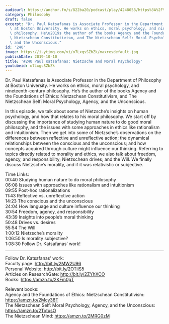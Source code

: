```yaml
---
audiourl: https://anchor.fm/s/822ba20/podcast/play/4248058/https%3A%2F%2Fd3ctxlq1ktw2nl.cloudfront.net%2Fproduction%2F2019-7-16%2F21094432-44100-2-402301983715a.m4a
category: Philosophy
draft: false
excerpt: "Dr. Paul Katsafanas is Associate Professor in the Department of Philosophy\
  \ at Boston University. He works on ethics, moral psychology, and nineteenth-century\
  \ philosophy. He\u2019s the author of the books Agency and the Foundations of Ethics:\
  \ Nietzschean Constitutivism, and The Nietzschean Self: Moral Psychology, Agency,\
  \ and the Unconscious."
id: '240'
image: https://i.ytimg.com/vi/o7LxgsSZbZk/maxresdefault.jpg
publishDate: 2019-10-10
title: '#240 Paul Katsafanas: Nietzsche and Moral Psychology'
youtubeid: o7LxgsSZbZk
---
```

<div class="timelinks">

Dr. Paul Katsafanas is Associate Professor in the Department of Philosophy at Boston University. He works on ethics, moral psychology, and nineteenth-century philosophy. He’s the author of the books Agency and the Foundations of Ethics: Nietzschean Constitutivism, and The Nietzschean Self: Moral Psychology, Agency, and the Unconscious.

In this episode, we talk about some of Nietzsche’s insights on human psychology, and how that relates to his moral philosophy. We start off by discussing the importance of studying human nature to do good moral philosophy, and the issues with some approaches in ethics like rationalism and intuitionism. Then we get into some of Nietzsche’s observations on the differences between reflective and unreflective action; the dynamical relationships between the conscious and the unconscious; and how concepts acquired through culture might influence our thinking. Referring to topics directly related to morality and ethics, we also talk about freedom, agency, and responsibility; Nietzschean drives; and the Will. We finally discuss Nietzsche’s morality, and if it was relativistic or subjective.

Time Links:  
<time>00:40</time> Studying human nature to do moral philosophy  
<time>06:08</time> Issues with approaches like rationalism and intuitionism  
<time>09:55</time> Post-hoc rationalizations  
<time>11:43</time> Reflective vs. unreflective action  
<time>14:23</time> The conscious and the unconscious  
<time>24:04</time> How language and culture influence our thinking  
<time>30:54</time> Freedom, agency, and responsibility  
<time>43:39</time> Insights into people’s moral thinking  
<time>50:48</time> Drives vs. desires  
<time>55:54</time> The Will  
<time>1:00:12</time> Nietzsche’s morality  
<time>1:06:50</time> Is morality subjective?  
<time>1:08:30</time> Follow Dr. Katsafanas’ work!

---

Follow Dr. Katsafanas’ work:  
Faculty page: http://bit.ly/2MW2U96  
Personal Website: http://bit.ly/2OTilS5  
Articles on ResearchGate: http://bit.ly/2ZYhXCO  
Books: https://amzn.to/2KFm0gT

Relevant books:  
Agency and the Foundations of Ethics: Nietzschean Constitutivism: https://amzn.to/2Mcy38T  
The Nietzschean Self: Moral Psychology, Agency, and the Unconscious: https://amzn.to/2TotusO  
The Nietzschean Mind: https://amzn.to/2MRG0zM
</div>


